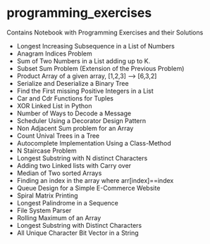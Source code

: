 # programming_exercises
Contains Notebook with Programming Exercises and their Solutions

- Longest Increasing Subsequence in a List of Numbers
- Anagram Indices Problem
- Sum of Two Numbers in a List adding up to K.
- Subset Sum Problem (Extension of the Previous Problem)
- Product Array of a given array, [1,2,3] --> [6,3,2]
- Serialize and Deserialize a Binary Tree
- Find the First missing Positive Integers in a List
- Car and Cdr Functions for Tuples
- XOR Linked List in Python
- Number of Ways to Decode a Message
- Scheduler Using a Decorator Design Pattern
- Non Adjacent Sum problem for an Array
- Count Unival Trees in a Tree
- Autocomplete Implementation Using a Class-Method
- N Staircase Problem
- Longest Substring with N distinct Characters
- Adding two Linked lists with Carry over
- Median of Two sorted Arrays
- Finding an index in the array where arr[index]==index
- Queue Design for a Simple E-Commerce Website
- Spiral Matrix Printing
- Longest Palindrome in a Sequence
- File System Parser
- Rolling Maximum of an Array
- Longest Substring with Distinct Characters
- All Unique Character Bit Vector in a String
